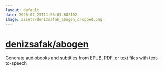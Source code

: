 ```yaml
---
layout: default
date: 2025-07-25T11:56:05.682102
image: assets/denizsafak_abogen_cropped.png
---
```


# [denizsafak/abogen](https://github.com/denizsafak/abogen)

Generate audiobooks and subtitles from EPUB, PDF, or text files with text-to-speech
